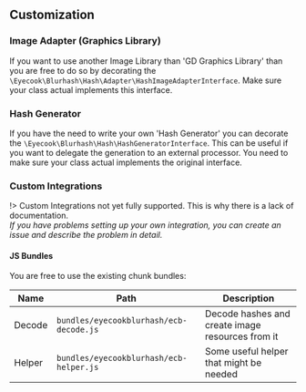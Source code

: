 ## Customization

### Image Adapter (Graphics Library)

If you want to use another Image Library than 'GD Graphics Library' than you are free to do so by decorating the `\Eyecook\Blurhash\Hash\Adapter\HashImageAdapterInterface`. Make sure your class actual implements this interface.

### Hash Generator

If you have the need to write your own 'Hash Generator' you can decorate the `\Eyecook\Blurhash\Hash\HashGeneratorInterface`. This can be useful if you want to delegate the generation to an external processor. You need to make sure your class actual implements the original interface.

### Custom Integrations

!> Custom Integrations not yet fully supported. This is why there is a lack of documentation. <br>_If you have problems setting up your own integration, you can create an issue and describe the problem in detail._

#### JS Bundles

You are free to use the existing chunk bundles:

| Name   | Path                                     | Description                                      | 
|--------|------------------------------------------|--------------------------------------------------|
| Decode | `bundles/eyecookblurhash/ecb-decode.js`  | Decode hashes and create image resources from it |
| Helper | `bundles/eyecookblurhash/ecb-helper.js`  | Some useful helper that might be needed          |